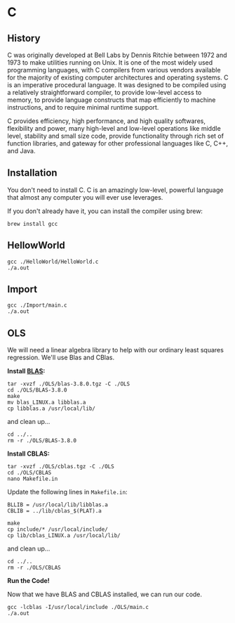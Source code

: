 # C

## History

C was originally developed at Bell Labs by Dennis Ritchie between 1972 and 1973 to make utilities running on Unix.  It is one of the most widely used programming languages, with C compilers from various vendors available for the majority of existing computer architectures and operating systems. C is an imperative procedural language. It was designed to be compiled using a relatively straightforward compiler, to provide low-level access to memory, to provide language constructs that map efficiently to machine instructions, and to require minimal runtime support.

C provides efficiency, high performance, and high quality softwares, flexibility and power, many high-level and low-level operations like middle level, stability and small size code, provide functionality through rich set of function libraries, and gateway for other professional languages like C, C++, and Java.

## Installation

You don't need to install C. C is an amazingly low-level, powerful language that almost any computer you will ever use leverages.

If you don't already have it, you can install the compiler using brew:

```
brew install gcc
```

## HellowWorld

```
gcc ./HelloWorld/HelloWorld.c
./a.out
```

## Import

```
gcc ./Import/main.c
./a.out
```

## OLS

<!--
https://pheiter.wordpress.com/2012/09/04/howto-installing-lapack-and-blas-on-mac-os/

https://kevincodeidea.wordpress.com/2015/03/12/install-cblas-on-yosemite/
-->

We will need a linear algebra library to help with our ordinary least squares regression. We'll use Blas and CBlas.

**Install [BLAS](http://www.netlib.org/blas/):**

```
tar -xvzf ./OLS/blas-3.8.0.tgz -C ./OLS
cd ./OLS/BLAS-3.8.0
make
mv blas_LINUX.a libblas.a
cp libblas.a /usr/local/lib/
```

and clean up...

```
cd ../..
rm -r ./OLS/BLAS-3.8.0
```

**Install CBLAS:**

```
tar -xvzf ./OLS/cblas.tgz -C ./OLS
cd ./OLS/CBLAS
nano Makefile.in
```

Update the following lines in `Makefile.in`:

```
BLLIB = /usr/local/lib/libblas.a
CBLIB = ../lib/cblas_$(PLAT).a
```

```
make
cp include/* /usr/local/include/
cp lib/cblas_LINUX.a /usr/local/lib/
```

<!--
files moved to /usr/local/lib/

cblas.h		
cblas_f77.h
-->

<!--
test cblas

gcc -lcblas -I/usr/local/include ./OLS/CBLAS/examples/cblas_example1.c
-->

and clean up...

```
cd ../..
rm -r ./OLS/CBLAS
```

**Run the Code!**

Now that we have BLAS and CBLAS installed, we can run our code.

```
gcc -lcblas -I/usr/local/include ./OLS/main.c
./a.out
```
<!--
https://stackoverflow.com/questions/5083465/fast-efficient-least-squares-fit-algorithm-in-c
-->


<!--
https://www.gnu.org/software/gsl/

https://stackoverflow.com/questions/29472362/how-to-perform-vector-matrix-multiplication-with-blas

https://www.christophlassner.de/using-blas-from-c-with-row-major-data.html

https://software.intel.com/en-us/mkl-developer-reference-c-cblas-gemm

https://www.ibm.com/support/knowledgecenter/en/SSLTBW_2.3.0/com.ibm.zos.v2r3.cbcpx01/atlasexample1.htm

https://michaellindon.github.io/lindonslog/programming/atlas-blas-lapack-linear-algebra-libraries/index.html

http://matrixprogramming.rudnyi.ru/files/code/MatrixMultiply/code/4blas/usedgemm.cc

https://stackoverflow.com/questions/5705506/how-does-blas-sgemm-dgemm-work
-->
